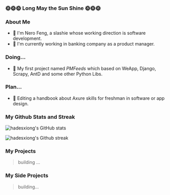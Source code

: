### 🌞🌞🌞 Long May the Sun Shine 🌞🌞🌞

<!--
**hadesxiong/hadesxiong** is a ✨ _special_ ✨ repository because its `README.md` (this file) appears on your GitHub profile.

Here are some ideas to get you started:

- 🔭 I’m currently working on ...
- 🌱 I’m currently learning ...
- 👯 I’m looking to collaborate on ...
- 🤔 I’m looking for help with ...
- 💬 Ask me about ...
- 📫 How to reach me: ...
- 😄 Pronouns: ...
- ⚡ Fun fact: ...
-->

### About Me
- 🐻 I'm Nero Feng, a slashie whose working direction is  software development. 
- 💼 I'm currently working in banking company as a product manager.

### Doing...
- 🌱 My first project named *PMFeeds* which based on WeApp, Django, Scrapy, AntD and some other Python Libs.

### Plan...
- 📅 Editing a handbook about Axure skills for freshman in software or app design.

### My Github Stats and Streak
![hadesxiong's GitHub stats](https://github-readme-stats.vercel.app/api?username=hadesxiong&count_private=true&hide=stars&theme=dracula&show_icon=true&hide_title=true)

![hadesxiong's Github streak](https://github-readme-streak-stats.herokuapp.com/?user=hadesxiong)

<!-- ### My Github Ranks
![Su Yang's GitHub stats - All Ranks](https://github-profile-trophy.vercel.app/?username=hadesxiong&theme=gruvbox&column=7&margin-w=15&margin-h=15&title=AllSuperRank,MultiLanguage,Stars,Commits,Follower,Issues,PullRequest) -->

### My Projects

> building ...

### My Side Projects

> building...

<!-- ### Get in touch -->

<!-- > building... -->
<!--[![GitHub](https://img.shields.io/badge/GitHub-grey?logo=github&style=flat-square)](https://github.com/hadesxiong) -->
<!--[![知乎](https://img.shields.io/badge/知乎-white?logo=zhihu&style=flat-square)](https://www.zhihu.com/people/feng-nero) -->
<!--[![微信公众号](https://img.shields.io/badge/微信公众号-white?logo=wechat&style=flat-square)](https://pmfeeds.bearman.xyz/weapp/others/qrcode_for_gh_d92f4da8467e_344.jpeg) -->
